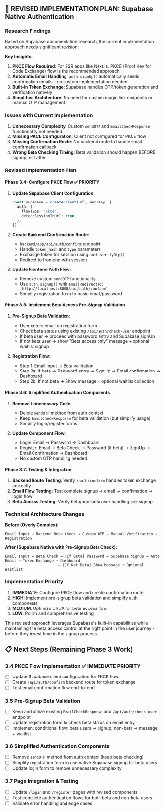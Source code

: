 ## 🚨 REVISED IMPLEMENTATION PLAN: Supabase Native Authentication

### Research Findings

Based on Supabase documentation research, the current implementation approach needs significant revision:

**Key Insights:**

1. **PKCE Flow Required**: For SSR apps like Next.js, PKCE (Proof Key for Code Exchange) flow is the recommended approach
2. **Automatic Email Handling**: `auth.signUp()` automatically sends confirmation emails - no custom implementation needed
3. **Built-in Token Exchange**: Supabase handles OTP/token generation and verification natively
4. **Simplified Architecture**: No need for custom magic link endpoints or manual OTP management

### Issues with Current Implementation

1. **Unnecessary Complexity**: Custom `sendOTP` and `EmailCheckResponse` functionality not needed
2. **Missing PKCE Configuration**: Client not configured for PKCE flow
3. **Missing Confirmation Route**: No backend route to handle email confirmation callback
4. **Wrong Beta Checking Timing**: Beta validation should happen BEFORE signup, not after

### Revised Implementation Plan

#### Phase 3.4: Configure PKCE Flow ✅ **PRIORITY**

1. **Update Supabase Client Configuration**:

   ```typescript
   const supabase = createClient(url, anonKey, {
     auth: {
       flowType: "pkce",
       detectSessionInUrl: true,
     },
   });
   ```

2. **Create Backend Confirmation Route**:

   - `backend/app/api/auth/confirm` endpoint
   - Handle `token_hash` and `type` parameters
   - Exchange token for session using `auth.verifyOtp()`
   - Redirect to frontend with session

3. **Update Frontend Auth Flow**:
   - Remove custom `sendOTP` functionality
   - Use `auth.signUp()` with `emailRedirectTo: 'http://localhost:8000/api/auth/confirm'`
   - Simplify registration form to basic email/password

#### Phase 3.5: Implement Beta Access Pre-Signup Validation

1. **Pre-Signup Beta Validation**:

   - User enters email on registration form
   - Check beta status using existing `/api/auth/check-user` endpoint
   - If beta user → proceed with password entry and Supabase signUp
   - If not beta user → show "Beta access only" message + optional waitlist signup

2. **Registration Flow**:
   - Step 1: Email input → Beta validation
   - Step 2a: If beta → Password entry → SignUp → Email confirmation → Dashboard
   - Step 2b: If not beta → Show message + optional waitlist collection

#### Phase 3.6: Simplified Authentication Components

1. **Remove Unnecessary Code**:

   - Delete `sendOTP` method from auth context
   - Keep `EmailCheckResponse` for beta validation (but simplify usage)
   - Simplify login/register forms

2. **Update Component Flow**:
   - Login: Email → Password → Dashboard
   - Register: Email → Beta Check → Password (if beta) → SignUp → Email Confirmation → Dashboard
   - No custom OTP handling needed

#### Phase 3.7: Testing & Integration

1. **Backend Route Testing**: Verify `/auth/confirm` handles token exchange correctly
2. **Email Flow Testing**: Test complete signup → email → confirmation → login flow
3. **Beta Access Testing**: Verify beta/non-beta user handling pre-signup

### Technical Architecture Changes

**Before (Overly Complex):**

```
Email Input → Backend Beta Check → Custom OTP → Manual Verification → Registration
```

**After (Supabase Native with Pre-Signup Beta Check):**

```
Email Input → Beta Check → [If Beta] Password → Supabase SignUp → Auto Email → Token Exchange → Dashboard
                        → [If Not Beta] Show Message + Optional Waitlist
```

### Implementation Priority

1. **IMMEDIATE**: Configure PKCE flow and create confirmation route
2. **HIGH**: Implement pre-signup beta validation and simplify auth components
3. **MEDIUM**: Optimize UI/UX for beta access flow
4. **LOW**: Polish and comprehensive testing

This revised approach leverages Supabase's built-in capabilities while maintaining the beta access control at the right point in the user journey - before they invest time in the signup process.

## 📋 Next Steps (Remaining Phase 3 Work)

### 3.4 PKCE Flow Implementation ✅ **IMMEDIATE PRIORITY**

- [ ] Update Supabase client configuration for PKCE flow
- [ ] Create `/api/auth/confirm` backend route for token exchange
- [ ] Test email confirmation flow end-to-end

### 3.5 Pre-Signup Beta Validation

- [ ] Keep and utilize existing `EmailCheckResponse` and `/api/auth/check-user` endpoint
- [ ] Update registration form to check beta status on email entry
- [ ] Implement conditional flow: beta users → signup, non-beta → message + waitlist

### 3.6 Simplified Authentication Components

- [ ] Remove `sendOTP` method from auth context (keep beta checking)
- [ ] Simplify registration form to use native Supabase signup for beta users
- [ ] Update login form to remove unnecessary complexity

### 3.7 Page Integration & Testing

- [ ] Update `/login` and `/register` pages with revised components
- [ ] Test complete authentication flows for both beta and non-beta users
- [ ] Validate error handling and edge cases
